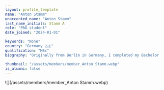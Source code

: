 ```yaml
---
layout: profile_template
name: "Anton Stamm"
unaccented_name: "Anton Stamm"
last_name_initials: Stamm A
role: "PhD student"
date_joined: "2024-01-01"

keywords: "None"
country: "Germany 🇩🇪"
qualification: "MSc"
biography: "Originally from Berlin in Germany, I completed my Bachelor's degree in Life Sciences at the Universität Potsdam, followed by a Master's degree in Biology at the Freie Universität in Berlin. During my master’s studies, I contributed to a variety of projects, which ranged from studying the innate immune system in mice to enhancing DNA transposon activity in human cells. My thesis explored the dynamics of the enigmatic Helraiser transposon and its host interactions. Driven by a profound interest in aging research, I am thrilled to have been offered a PhD position under the guidance of Marco Demaria at ERIBA. My upcoming research will focus on the role of cellular senescence in lung diseases."

thumbnail: "/assets/members/member_Anton Stamm.webp"
is_alumni: false
---
```


 ![](/assets/members/member_Anton Stamm.webp)

 